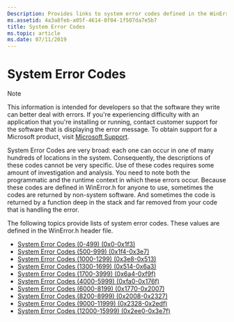 ```yaml
---
Description: Provides links to system error codes defined in the WinError.h header file and is intended for developers.
ms.assetid: 4a3a8feb-a05f-4614-8f04-1f507da7e5b7
title: System Error Codes
ms.topic: article
ms.date: 07/11/2019
---
```


# System Error Codes

> [!NOTE]
> This information is intended for developers so that the software they write can better deal with errors. If you're experiencing difficulty with an application that you're installing or running, contact customer support for the software that is displaying the error message. To obtain support for a Microsoft product, visit [Microsoft Support](https://support.microsoft.com).

System Error Codes are very broad: each one can occur in one of many hundreds of locations in the system. Consequently, the descriptions of these codes cannot be very specific. Use of these codes requires some amount of investigation and analysis. You need to note both the programmatic and the runtime context in which these errors occur. Because these codes are defined in WinError.h for anyone to use, sometimes the codes are returned by non-system software. And sometimes the code is returned by a function deep in the stack and far removed from your code that is handling the error.

The following topics provide lists of system error codes. These values are defined in the WinError.h header file.

-   [System Error Codes (0-499) (0x0-0x1f3)](system-error-codes--0-499-.md)
-   [System Error Codes (500-999) (0x1f4-0x3e7)](system-error-codes--500-999-.md)
-   [System Error Codes (1000-1299) (0x3e8-0x513)](system-error-codes--1000-1299-.md)
-   [System Error Codes (1300-1699) (0x514-0x6a3)](system-error-codes--1300-1699-.md)
-   [System Error Codes (1700-3999) (0x6a4-0xf9f)](system-error-codes--1700-3999-.md)
-   [System Error Codes (4000-5999) (0xfa0-0x176f)](system-error-codes--4000-5999-.md)
-   [System Error Codes (6000-8199) (0x1770-0x2007)](system-error-codes--6000-8199-.md)
-   [System Error Codes (8200-8999) (0x2008-0x2327)](system-error-codes--8200-8999-.md)
-   [System Error Codes (9000-11999) (0x2328-0x2edf)](system-error-codes--9000-11999-.md)
-   [System Error Codes (12000-15999) (0x2ee0-0x3e7f)](system-error-codes--12000-15999-.md)

 

 



